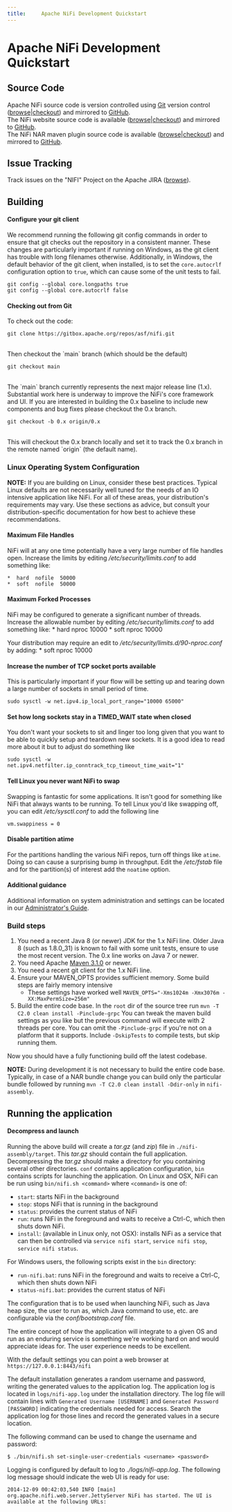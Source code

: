 ```yaml
---
title:     Apache NiFi Development Quickstart
---
```


# Apache NiFi Development Quickstart

## Source Code

Apache NiFi source code is version controlled using [Git][git] version control ([browse][gitbrowse]|[checkout][gitrepo]) and mirrored to [GitHub][githubrepo].
<br />The NiFi website source code is available ([browse][gitbrowsenifisite]|[checkout][gitreponifisite]) and mirrored to [GitHub][githubreposite].
<br />The NiFi NAR maven plugin source code is available ([browse][gitbrowsenifimaven]|[checkout][gitreponifimaven]) and mirrored to [GitHub][githubrepoplugin].

## Issue Tracking

Track issues on the "NIFI" Project on the Apache JIRA ([browse][jira]).

## Building

#### Configure your git client

We recommend running the following git config commands in order to ensure
that git checks out the repository in a consistent manner. These changes
are particularly important if running on Windows, as the git client has
trouble with long filenames otherwise. Additionally, in Windows, the
default behavior of the git client, when installed, is to set the
`core.autocrlf` configuration option to `true`, which can cause some of
the unit tests to fail.

```
git config --global core.longpaths true
git config --global core.autocrlf false
```

#### Checking out from Git

To check out the code:

```
git clone https://gitbox.apache.org/repos/asf/nifi.git
```
<br/>
Then checkout the `main` branch (which should be the default)

```
git checkout main
```

<br/>
The `main` branch currently represents the next major release line (1.x). Substantial work here is underway to improve the NiFi's core framework and UI. If you are interested in building the 0.x baseline to include new components and bug fixes please checkout the 0.x branch.
<br/>

```
git checkout -b 0.x origin/0.x
```

<br/>
This will checkout the 0.x branch locally and set it to track the 0.x branch in the remote named `origin` (the default name).
<br/>

### Linux Operating System Configuration

**NOTE:** If you are building on Linux, consider these best practices. Typical Linux defaults are not necessarily well tuned for the needs of an IO intensive application like NiFi.
For all of these areas, your distribution's requirements may vary.  Use these sections as advice, but consult your distribution-specific documentation for how best to achieve these recommendations.


#### Maximum File Handles

NiFi will at any one time potentially have a very large number of file handles open.  Increase the limits by
editing _/etc/security/limits.conf_ to add something like:

    *  hard  nofile  50000
    *  soft  nofile  50000

#### Maximum Forked Processes

NiFi may be configured to generate a significant number of threads.  Increase the allowable number by editing _/etc/security/limits.conf_ to add something like:
    *  hard  nproc  10000
    *  soft  nproc  10000

Your distribution may require an edit to _/etc/security/limits.d/90-nproc.conf_ by adding:
    *  soft  nproc  10000

#### Increase the number of TCP socket ports available
This is particularly important if your flow will be setting up and tearing down a large number of sockets in small period of time.

    sudo sysctl -w net.ipv4.ip_local_port_range="10000 65000"

#### Set how long sockets stay in a TIMED_WAIT state when closed
You don't want your sockets to sit and linger too long given that you want to be able to quickly setup and teardown new sockets.  It is a good idea to read more about
it but to adjust do something like

    sudo sysctl -w net.ipv4.netfilter.ip_conntrack_tcp_timeout_time_wait="1"


#### Tell Linux you never want NiFi to swap
Swapping is fantastic for some applications.  It isn't good for something like
NiFi that always wants to be running.  To tell Linux you'd like swapping off, you
can edit _/etc/sysctl.conf_ to add the following line

    vm.swappiness = 0

#### Disable partition atime
For the partitions handling the various NiFi repos, turn off things like `atime`.
Doing so can cause a surprising bump in throughput.  Edit the _/etc/fstab_ file
and for the partition(s) of interest add the `noatime` option.

#### Additional guidance
Additional information on system administration and settings can be located in our [Administrator's Guide][adminguide].

### Build steps

1. You need a recent Java 8 (or newer) JDK for the 1.x NiFi line. Older Java 8 (such as 1.8.0_31) is known to fail with some unit tests, ensure to use the most recent version.  The 0.x line works on Java 7 or newer.
2. You need Apache [Maven 3.1.0][maven] or newer.
3. You need a recent git client for the 1.x NiFi line.
4. Ensure your MAVEN_OPTS provides sufficient memory.  Some build steps are fairly memory intensive
    - These settings have worked well `MAVEN_OPTS="-Xms1024m -Xmx3076m -XX:MaxPermSize=256m"`
5. Build the entire code base.  In the `root` dir of the source tree run `mvn -T C2.0 clean install -Pinclude-grpc`
   You can tweak the maven build settings as you like but the previous command will execute with 2 threads per core.
   You can omit the `-Pinclude-grpc` if you're not on a platform that it supports.
   Include `-DskipTests` to compile tests, but skip running them.

Now you should have a fully functioning build off the latest codebase.

**NOTE:**  During development it is not necessary to build the entire code base. Typically, in case of a NAR bundle change you can build only the particular bundle followed by running `mvn -T C2.0 clean install -Ddir-only` in `nifi-assembly`.

## Running the application

#### Decompress and launch

Running the above build will create a _tar.gz_ (and _zip_) file in `./nifi-assembly/target`. This _tar.gz_ should
contain the full application. Decompressing the _tar.gz_ should make a directory for you containing several other
directories. `conf` contains application configuration, `bin` contains scripts
for launching the application. On Linux and OSX, NiFi can be run using `bin/nifi.sh <command>` where
`<command>` is one of:

+ `start`: starts NiFi in the background
+ `stop`: stops NiFi that is running in the background
+ `status`: provides the current status of NiFi
+ `run`: runs NiFi in the foreground and waits to receive a Ctrl-C, which then shuts down NiFi.
+ `install`: (available in Linux only, not OSX): installs NiFi as a service that can then be controlled
via `service nifi start`, `service nifi stop`, `service nifi status`.


For Windows users, the following scripts exist in the `bin` directory:

+ `run-nifi.bat`: runs NiFi in the foreground and waits to receive a Ctrl-C, which then shuts down NiFi
+ `status-nifi.bat`: provides the current status of NiFi

The configuration that is to be used when launching NiFi, such as Java heap size, the user
to run as, which Java command to use, etc. are configurable via the _conf/bootstrap.conf_ file.

The entire concept of how the application will integrate to a given OS and run as an
enduring service is something we're working hard on and would appreciate ideas for.  The user experience needs to
be excellent.

With the default settings you can point a web browser at `https://127.0.0.1:8443/nifi`

The default installation generates a random username and password, writing the generated values to the application log. The application log is located in `logs/nifi-app.log` under the installation directory. The log file will contain lines with `Generated Username [USERNAME]` and `Generated Password [PASSWORD]` indicating the credentials needed for access. Search the application log for those lines and record the generated values in a secure location.

The following command can be used to change the username and password:

    $ ./bin/nifi.sh set-single-user-credentials <username> <password>

Logging is configured by default to log to _./logs/nifi-app.log_. The following log message should indicate the web UI
is ready for use:

    2014-12-09 00:42:03,540 INFO [main] org.apache.nifi.web.server.JettyServer NiFi has started. The UI is available at the following URLs:

[adminguide]: https://nifi.apache.org/docs/nifi-docs/html/administration-guide.html
[maven]: https://maven.apache.org/
[jira]: https://issues.apache.org/jira/browse/NIFI
[git]: https://git-scm.com/
[gitbrowse]: https://gitbox.apache.org/repos/asf?p=nifi.git;a=summary
[gitbrowsenifisite]: https://gitbox.apache.org/repos/asf?p=nifi-site.git;a=summary
[gitbrowsenifimaven]: https://gitbox.apache.org/repos/asf?p=nifi-maven.git;a=summary
[gitrepo]: https://gitbox.apache.org/repos/asf/nifi.git
[gitreponifisite]: https://gitbox.apache.org/repos/asf/nifi-site.git
[gitreponifimaven]: https://gitbox.apache.org/repos/asf/nifi-maven.git
[githubrepo]: https://github.com/apache/nifi
[githubreposite]: https://github.com/apache/nifi-site
[githubrepoplugin]: https://github.com/apache/nifi-maven
